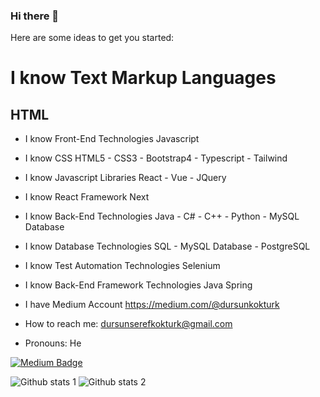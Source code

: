 ### Hi there 👋

Here are some ideas to get you started:

# I know Text Markup Languages
##  HTML
  
- I know Front-End Technologies
  Javascript

- I know CSS
  HTML5 - CSS3 - Bootstrap4 - Typescript - Tailwind

- I know Javascript Libraries
  React - Vue - JQuery
  
- I know React Framework
  Next

- I know Back-End Technologies
  Java - C# - C++ - Python - MySQL Database

- I know Database Technologies
  SQL - MySQL Database - PostgreSQL

- I know Test Automation Technologies
  Selenium

- I know Back-End Framework Technologies
  Java Spring
  
- I have Medium Account 
  https://medium.com/@dursunkokturk

- How to reach me: dursunserefkokturk@gmail.com
 
 - Pronouns: He
  
  [![Medium Badge]([https://img.shields.io/badge/-Medium-757575?style=flat-quare&labelColor=757575&logo=Medium&logoColor=white&https://medium.com/@dursunserefkokturk=https://medium.com/@dursunserefkokturk)](https://medium.com/@dursunserefkokturk](https://medium.com/@dursunkokturk))
  
  ![Github stats 1]([https://github-readme-stats.vercel.app/api?username=kullanıcıadınız&show_icons=true&theme=gradient) 
![Github stats 2](https://github-readme-stats.vercel.app/api?username=kullanıcıadınız&show_icons=true&theme=radical](https://github.com/dursunkokturk)https://github.com/dursunkokturk)
